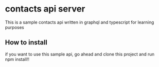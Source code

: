 # contacts api server
This is a sample contacts api written in graphql and typescript for learning purposes

## How to install 
if you want to use this sample api, go ahead and clone this project and run npm install!! 